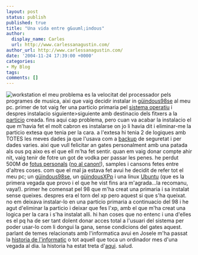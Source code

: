 ```yaml
---
layout: post
status: publish
published: true
title: "Una vida entre g&uuml;indous"
author:
  display_name: Carles
  url: http://www.carlessanagustin.com/
author_url: http://www.carlessanagustin.com/
date: '2004-11-24 17:39:00 +0000'
categories:
- My Blog
tags:
comments: []
---
```

![workstation](http://es.geocities.com/carles_mayh/pics/workstation.jpg) el meu problema es la velocitat del processador pels programes de musica, aixi que vaig decidir instalar in [güindous98se](http://www.mocosoft.com/1.html) al meu pc. primer de tot vaig fer una particio primaria pel [sistema operatiu](http://es.wikipedia.org/wiki/Sistema_operativo) i despres instalacio siguiente>siguiente amb destinacio dels fitxers a la [particio](http://www.webopedia.com/TERM/p/partition.html) creada. fins aqui cap problema, pero cuan va acabar la instalacio el que m'havia fet el molt cabron es instalarse on jo li havia dit i eliminar-me la particio extesa que tenia per la cara. a l'extesa hi tenia 2 de logiques amb TOTES les meves dades ja que l'usava com a [backup](http://es.wikipedia.org/wiki/Respaldo) de seguretat i per dades varies. aixi que vull felicitar an gates personalment amb una patada als ous pq aixo es el que ell m'ha fet sentir. quan em vaig donar compte ahir nit, vaig tenir de fotre un got de vodka per passar les penes. he perdut 500M de [fotus personals](http://www.arkanon.com/tmp/pics/) ([no al canon!](http://sincanon.hispalinux.es/)), samples i cansons fetes entre d'altres coses.
com que el mal ja estava fet avui he decidit de refer tot el meu pc; un [güindous98se](http://www.mocosoft.com/1.html), un [güindousXPp](http://www.mocosoft.com/1.html) i una linux [Ubuntu](www.ubuntulinux.org/) (que es la primera vegada que provo i el que he vist fins ara m'agrada...la recomanu, vaya!). primer he comensat pel 98 que m'ha creat una primaria i sa instalat sense queixes. despres era el torn del xp pero aquest si que s'ha queixat. no em deixava instalar-lo en una particio primaria a continuacio del 98 i he agut d'eliminar la particio i deixar que fes l'xp, amb el que m'ha creat una logica per la cara i s'ha instalat alli. hi han coses que no entenc i una d'elles es el pq ha de ser tant dolent donar acces total a l'usuari del sistema per poder usar-lo com li dongui la gana, sense condicions del gates aquest.
parlant de temes relacionats amb l'informatica avui en Josele m'ha passat la [historia de l'informatic](http://www.arkanon.com/tmp/informatica.html) o tot aquell que toca un ordinador mes d'una vegada al dia. la historia ha estat treta d'[aqui](http://www.yonkis.com/).
salud.
